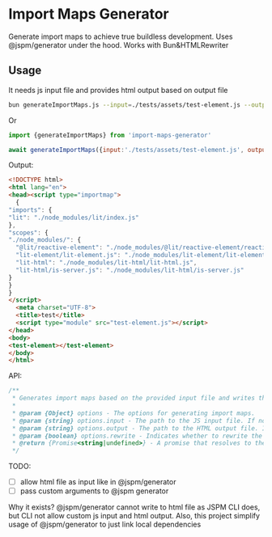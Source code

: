 # Import Maps Generator

Generate import maps to achieve true buildless development. Uses @jspm/generator under the hood. Works with Bun&HTMLRewriter
## Usage
It needs js input file and provides html output based on output file
```bash
bun generateImportMaps.js --input=./tests/assets/test-element.js --output=./tests/assets/test.html
```
Or
```js
import {generateImportMaps} from 'import-maps-generator'

await generateImportMaps({input:'./tests/assets/test-element.js', output:'./tests/assets/test.html'})
```
Output:
```html
<!DOCTYPE html>
<html lang="en">
<head><script type="importmap">
  {
"imports": {
"lit": "./node_modules/lit/index.js"
},
"scopes": {
"./node_modules/": {
  "@lit/reactive-element": "./node_modules/@lit/reactive-element/reactive-element.js",
  "lit-element/lit-element.js": "./node_modules/lit-element/lit-element.js",
  "lit-html": "./node_modules/lit-html/lit-html.js",
  "lit-html/is-server.js": "./node_modules/lit-html/is-server.js"
}
}
}
</script>
  <meta charset="UTF-8">
  <title>test</title>
  <script type="module" src="test-element.js"></script>
</head>
<body>
<test-element></test-element>
</body>
</html>
```
API:
```js
/**
 * Generates import maps based on the provided input file and writes the result to the output file.
 *
 * @param {Object} options - The options for generating import maps.
 * @param {string} options.input - The path to the JS input file. If not provided, the value from the `process.env.input` environment variable is used.
 * @param {string} options.output - The path to the HTML output file. If not provided, the value from the `process.env.output` environment variable is used.
 * @param {boolean} options.rewrite - Indicates whether to rewrite the Import Maps of the HTML output file with the generated import maps. If not provided, the value from the `process.env.rewrite` environment variable is used. Defaults to `true`.
 * @return {Promise<string|undefined>} - A promise that resolves to the generated import map as a string if `output` is not provided. Otherwise, it resolves to `undefined`.
 */
```

TODO:
- [ ] allow html file as input like in @jspm/generator
- [ ] pass custom arguments to @jspm generator

Why it exists? @jspm/generator cannot write to html file as JSPM CLI does, but CLI not allow custom js input and html output. Also, this project simplify usage of @jspm/generator to just link local dependencies
